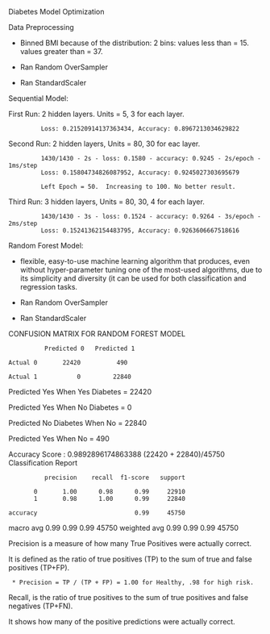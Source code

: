 Diabetes Model Optimization

Data Preprocessing

* Binned BMI because of the distribution:
   2 bins:
         values less than = 15.
         values greater than = 37.
         
* Ran Random OverSampler

* Ran StandardScaler


Sequential Model:

First Run:  2 hidden layers.  Units = 5, 3  for each layer.  
        
             Loss: 0.21520914137363434, Accuracy: 0.8967213034629822
            
            
Second Run:  2 hidden layers, Units = 80, 30 for eac layer.

             1430/1430 - 2s - loss: 0.1580 - accuracy: 0.9245 - 2s/epoch - 1ms/step
             Loss: 0.15804734826087952, Accuracy: 0.9245027303695679

             Left Epoch = 50.  Increasing to 100. No better result.
             
Third Run:   3 hidden layers, Units = 80, 30, 4  for each layer.

             1430/1430 - 3s - loss: 0.1524 - accuracy: 0.9264 - 3s/epoch - 2ms/step
             Loss: 0.15241362154483795, Accuracy: 0.9263606667518616


Random Forest Model:

 * flexible, easy-to-use machine learning algorithm that produces, even without hyper-parameter tuning
   one of the most-used algorithms, due to its simplicity and diversity (it can be used for both 
   classification and regression tasks.

* Ran Random OverSampler

* Ran StandardScaler

CONFUSION MATRIX FOR RANDOM FOREST MODEL

              Predicted 0   Predicted 1

    Actual 0       22420          490

    Actual 1           0         22840

Predicted Yes When Yes Diabetes =  22420 

Predicted Yes When No Diabetes  =      0

Predicted No Diabetes When No   =  22840 

Predicted Yes When No           =    490

Accuracy Score : 0.9892896174863388    (22420 + 22840)/45750
Classification Report


              precision    recall  f1-score   support

           0       1.00      0.98      0.99     22910
           1       0.98      1.00      0.99     22840

    accuracy                           0.99     45750
   macro avg       0.99      0.99      0.99     45750
weighted avg       0.99      0.99      0.99     45750

Precision is a measure of how many True Positives were actually correct.

It is defined as the ratio of true positives (TP) to the sum of true and false positives (TP+FP).

     * Precision = TP / (TP + FP) = 1.00 for Healthy, .98 for high risk.

Recall, is the ratio of true positives to the sum of true positives and false negatives (TP+FN). 

It shows how many of the positive predictions were actually correct.




